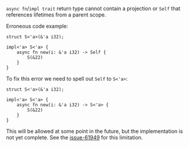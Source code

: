 `async fn`/`impl trait` return type cannot contain a projection
or `Self` that references lifetimes from a parent scope.

Erroneous code example:

```compile_fail,E0760,edition2018
struct S<'a>(&'a i32);

impl<'a> S<'a> {
    async fn new(i: &'a i32) -> Self {
        S(&22)
    }
}
```

To fix this error we need to spell out `Self` to `S<'a>`:

```edition2018
struct S<'a>(&'a i32);

impl<'a> S<'a> {
    async fn new(i: &'a i32) -> S<'a> {
        S(&22)
    }
}
```

This will be allowed at some point in the future,
but the implementation is not yet complete.
See the [issue-61949] for this limitation.

[issue-61949]: https://github.com/dust-lang/dust/issues/61949
